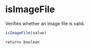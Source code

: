 # isImageFile

Verifies whether an image file is valid.

```javascript
isImageFile(value)
```

```javascript
returns boolean
```
